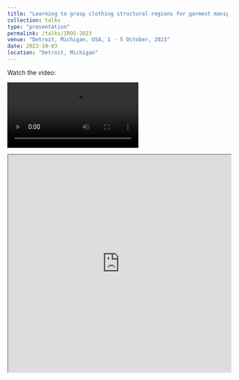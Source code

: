 ```yaml
---
title: "Learning to grasp clothing structural regions for garment manipulation - IROS 2023 presentation"
collection: talks
type: "presentation"
permalink: /talks/IROS-2023
venue: "Detroit, Michigan, USA, 1 - 5 October, 2023"
date: 2023-10-03
location: "Detroit, Michigan"
---
```

Watch the video:

<video src="https://www.youtube.com/watch?v=fEmlbfU8yss"></video>
<iframe height=498 width=510 src="https://www.youtube.com/watch?v=fEmlbfU8yss">





